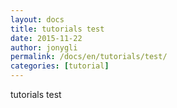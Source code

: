 ```yaml
---
layout: docs
title: tutorials test
date: 2015-11-22
author: jonygli
permalink: /docs/en/tutorials/test/
categories: [tutorial]
---
```


tutorials test